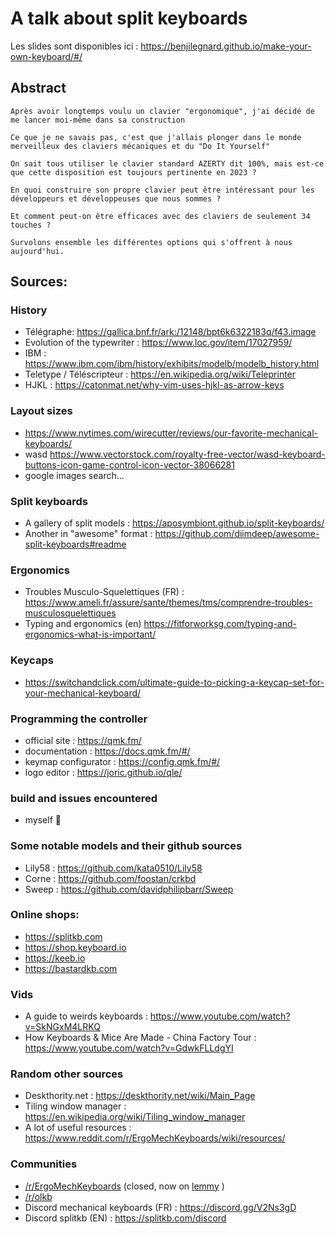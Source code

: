 # A talk about split keyboards

Les slides sont disponibles ici : <https://benjilegnard.github.io/make-your-own-keyboard/#/>

## Abstract

```
Après avoir longtemps voulu un clavier "ergonomique", j'ai décidé de me lancer moi-même dans sa construction

Ce que je ne savais pas, c'est que j'allais plonger dans le monde merveilleux des claviers mécaniques et du "Do It Yourself"

On sait tous utiliser le clavier standard AZERTY dit 100%, mais est-ce que cette disposition est toujours pertinente en 2023 ?

En quoi construire son propre clavier peut être intéressant pour les développeurs et développeuses que nous sommes ?

Et comment peut-on être efficaces avec des claviers de seulement 34 touches ?

Survolons ensemble les différentes options qui s'offrent à nous aujourd'hui.
```

## Sources:

### History

- Télégraphe: https://gallica.bnf.fr/ark:/12148/bpt6k6322183q/f43.image
- Evolution of the typewriter : https://www.loc.gov/item/17027959/ 
- IBM : https://www.ibm.com/ibm/history/exhibits/modelb/modelb_history.html
- Teletype / Téléscripteur : https://en.wikipedia.org/wiki/Teleprinter
- HJKL : https://catonmat.net/why-vim-uses-hjkl-as-arrow-keys

### Layout sizes

- https://www.nytimes.com/wirecutter/reviews/our-favorite-mechanical-keyboards/
- wasd https://www.vectorstock.com/royalty-free-vector/wasd-keyboard-buttons-icon-game-control-icon-vector-38066281 
- google images search...

### Split keyboards

- A gallery of split models : https://aposymbiont.github.io/split-keyboards/
- Another in "awesome" format : https://github.com/diimdeep/awesome-split-keyboards#readme

### Ergonomics

- Troubles Musculo-Squelettiques (FR) : https://www.ameli.fr/assure/sante/themes/tms/comprendre-troubles-musculosquelettiques
- Typing and ergonomics (en) https://fitforworksg.com/typing-and-ergonomics-what-is-important/

### Keycaps

- https://switchandclick.com/ultimate-guide-to-picking-a-keycap-set-for-your-mechanical-keyboard/

### Programming the controller

- official site : https://qmk.fm/
- documentation : https://docs.qmk.fm/#/
- keymap configurator : https://config.qmk.fm/#/ 
- logo editor : https://joric.github.io/qle/

### build and issues encountered

- myself :shrug:

### Some notable models and their github sources

- Lily58 : https://github.com/kata0510/Lily58
- Corne : https://github.com/foostan/crkbd
- Sweep : https://github.com/davidphilipbarr/Sweep

### Online shops:

- https://splitkb.com
- https://shop.keyboard.io
- https://keeb.io
- https://bastardkb.com

### Vids

- A guide to weirds keyboards : https://www.youtube.com/watch?v=SkNGxM4LRKQ
- How Keyboards & Mice Are Made - China Factory Tour : https://www.youtube.com/watch?v=GdwkFLLdgYI

### Random other sources

- Deskthority.net : https://deskthority.net/wiki/Main_Page
- Tiling window manager : https://en.wikipedia.org/wiki/Tiling_window_manager
- A lot of useful resources : https://www.reddit.com/r/ErgoMechKeyboards/wiki/resources/

### Communities

- [/r/ErgoMechKeyboards](https://www.reddit.com/r/ErgoMechKeyboards/) (closed, now on [lemmy](https://lemmy.world/c/ergomechkeyboards) )
- [/r/olkb](https://www.reddit.com/r/olkb/)
- Discord mechanical keyboards (FR) : https://discord.gg/V2Ns3gD 
- Discord splitkb (EN) : https://splitkb.com/discord 
